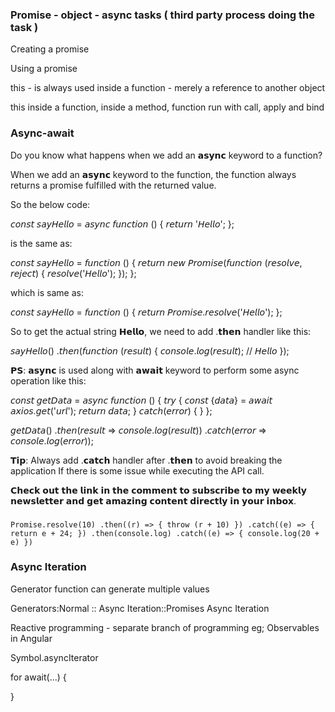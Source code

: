 ### Promise - object - async tasks ( third party process doing the task )

Creating a promise

Using a promise

this - is always  used inside a function - merely a reference to another object

this inside a function, inside a method, function run with call, apply and bind

### Async-await
Do you know what happens when we add an 𝗮𝘀𝘆𝗻𝗰 keyword to a function?

When we add an 𝗮𝘀𝘆𝗻𝗰 keyword to the function, the function always returns a promise fulfilled with the returned value.

So the below code:

𝘤𝘰𝘯𝘴𝘵 𝘴𝘢𝘺𝘏𝘦𝘭𝘭𝘰 = 𝘢𝘴𝘺𝘯𝘤 𝘧𝘶𝘯𝘤𝘵𝘪𝘰𝘯 () {
𝘳𝘦𝘵𝘶𝘳𝘯 '𝘏𝘦𝘭𝘭𝘰';
};

is the same as:

𝘤𝘰𝘯𝘴𝘵 𝘴𝘢𝘺𝘏𝘦𝘭𝘭𝘰 = 𝘧𝘶𝘯𝘤𝘵𝘪𝘰𝘯 () {
𝘳𝘦𝘵𝘶𝘳𝘯 𝘯𝘦𝘸 𝘗𝘳𝘰𝘮𝘪𝘴𝘦(𝘧𝘶𝘯𝘤𝘵𝘪𝘰𝘯 (𝘳𝘦𝘴𝘰𝘭𝘷𝘦, 𝘳𝘦𝘫𝘦𝘤𝘵) {
𝘳𝘦𝘴𝘰𝘭𝘷𝘦('𝘏𝘦𝘭𝘭𝘰');
});
};

which is same as:

𝘤𝘰𝘯𝘴𝘵 𝘴𝘢𝘺𝘏𝘦𝘭𝘭𝘰 = 𝘧𝘶𝘯𝘤𝘵𝘪𝘰𝘯 () {
𝘳𝘦𝘵𝘶𝘳𝘯 𝘗𝘳𝘰𝘮𝘪𝘴𝘦.𝘳𝘦𝘴𝘰𝘭𝘷𝘦('𝘏𝘦𝘭𝘭𝘰');
};

So to get the actual string 𝗛𝗲𝗹𝗹𝗼, we need to add .𝘁𝗵𝗲𝗻 handler like this:

𝘴𝘢𝘺𝘏𝘦𝘭𝘭𝘰()
.𝘵𝘩𝘦𝘯(𝘧𝘶𝘯𝘤𝘵𝘪𝘰𝘯 (𝘳𝘦𝘴𝘶𝘭𝘵) {
𝘤𝘰𝘯𝘴𝘰𝘭𝘦.𝘭𝘰𝘨(𝘳𝘦𝘴𝘶𝘭𝘵); // 𝘏𝘦𝘭𝘭𝘰
});

𝗣𝗦: 𝗮𝘀𝘆𝗻𝗰 is used along with 𝗮𝘄𝗮𝗶𝘁 keyword to perform some async operation like this:

𝘤𝘰𝘯𝘴𝘵 𝘨𝘦𝘵𝘋𝘢𝘵𝘢 = 𝘢𝘴𝘺𝘯𝘤 𝘧𝘶𝘯𝘤𝘵𝘪𝘰𝘯 () {
𝘵𝘳𝘺 {
𝘤𝘰𝘯𝘴𝘵 {𝘥𝘢𝘵𝘢} = 𝘢𝘸𝘢𝘪𝘵 𝘢𝘹𝘪𝘰𝘴.𝘨𝘦𝘵('𝘶𝘳𝘭');
𝘳𝘦𝘵𝘶𝘳𝘯 𝘥𝘢𝘵𝘢;
} 𝘤𝘢𝘵𝘤𝘩(𝘦𝘳𝘳𝘰𝘳) { }
};

𝘨𝘦𝘵𝘋𝘢𝘵𝘢()
.𝘵𝘩𝘦𝘯(𝘳𝘦𝘴𝘶𝘭𝘵 => 𝘤𝘰𝘯𝘴𝘰𝘭𝘦.𝘭𝘰𝘨(𝘳𝘦𝘴𝘶𝘭𝘵))
.𝘤𝘢𝘵𝘤𝘩(𝘦𝘳𝘳𝘰𝘳 => 𝘤𝘰𝘯𝘴𝘰𝘭𝘦.𝘭𝘰𝘨(𝘦𝘳𝘳𝘰𝘳));

𝗧𝗶𝗽: Always add .𝗰𝗮𝘁𝗰𝗵 handler after .𝘁𝗵𝗲𝗻 to avoid breaking the application If there is some issue while executing the API call.

𝗖𝗵𝗲𝗰𝗸 𝗼𝘂𝘁 𝘁𝗵𝗲 𝗹𝗶𝗻𝗸 𝗶𝗻 𝘁𝗵𝗲 𝗰𝗼𝗺𝗺𝗲𝗻𝘁 𝘁𝗼 𝘀𝘂𝗯𝘀𝗰𝗿𝗶𝗯𝗲 𝘁𝗼 𝗺𝘆 𝘄𝗲𝗲𝗸𝗹𝘆 𝗻𝗲𝘄𝘀𝗹𝗲𝘁𝘁𝗲𝗿 𝗮𝗻𝗱 𝗴𝗲𝘁 𝗮𝗺𝗮𝘇𝗶𝗻𝗴 𝗰𝗼𝗻𝘁𝗲𝗻𝘁 𝗱𝗶𝗿𝗲𝗰𝘁𝗹𝘆 𝗶𝗻 𝘆𝗼𝘂𝗿 𝗶𝗻𝗯𝗼𝘅.


###
`
Promise.resolve(10)
    .then((r) => {
        throw (r + 10)
    })
    .catch((e) => {
        return e + 24;
    })
    .then(console.log)
    .catch((e) => {
        console.log(20 + e)
    })
`

### Async Iteration

Generator function can generate multiple values

Generators:Normal :: Async Iteration::Promises
Async Iteration

Reactive programming - separate branch of programming
  eg; Observables in Angular


Symbol.asyncIterator

for await(...) {

}

